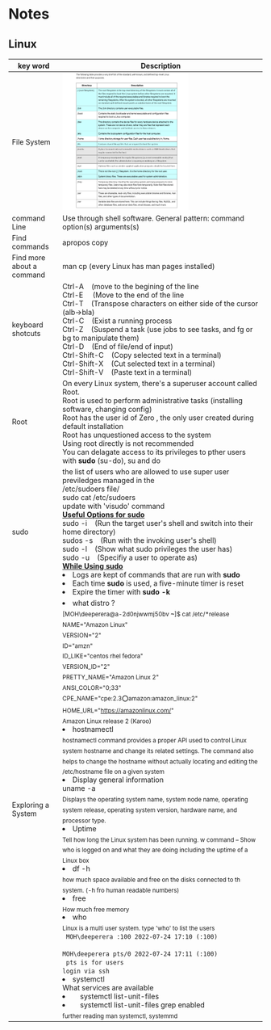 # Notes

## Linux

 | key word    | Description |
| ----------- | ----------- |
|File System|[<img src="LinuxFileSystem.png" width="250"/>](LinuxFileSystem.png)|
|command Line|Use through shell software. General pattern: command option(s) arguments(s)|
Find commands     |apropos copy      |
| Find more about a command   |  man cp (every Linux has man pages installed)        |
|keyboard shotcuts|Ctrl-A &nbsp; &nbsp;(move to the begining of the line </br> Ctrl-E &nbsp; &nbsp; (Move to the end of the line </br> Ctrl-T &nbsp; &nbsp;(Transpose characters on either side of the cursor (alb->bla) </br> Ctrl-C &nbsp; &nbsp;(Exist a running process </br> Ctrl-Z &nbsp; &nbsp;(Suspend a task (use jobs to see tasks, and fg or bg to manipulate them) </br> Ctrl-D &nbsp; &nbsp;(End of file/end of input) </br> Ctrl-Shift-C &nbsp; &nbsp;(Copy selected text in a terminal) </br> Ctrl-Shift-X &nbsp; &nbsp;(Cut selected text in a terminal) </br> Ctrl-Shift-V &nbsp; &nbsp;(Paste text in a terminal)|
|Root|On every Linux system, there's a superuser account called Root. </br> Root is used to perform administrative tasks (installing software, changing config) </br>Root has the user id of Zero , the only user created during default installation </br> Root has unquestioned access to the system <br> Using root directly is not recommended </br> You can delagate access to its privileges to pther users with <b>sudo</b> (su-do), su and do|
|sudo| the list of users who are allowed to use super user previledges managed in the </br> /etc/sudoers file/ </br> sudo cat /etc/sudoers </br> update with 'visudo' command </br> <b><u>Useful Options for sudo</u></b> </br> sudo -i &nbsp; &nbsp;(Run the target user's shell and switch into their home directory) </br> sudos -s &nbsp; &nbsp;(Run with the invoking user's shell) <br> sudo -l &nbsp; &nbsp;(Show what sudo privileges the user has) </br> sudo -u &nbsp; &nbsp;(Specifiy a user to operate as) </br> <b><u>While Using sudo</u></b> </br> <li> Logs are kept of commands that are run with <b> sudo </b> </br> <li> Each time <b>sudo</b> is used, a five-minute timer is reset <li>Expire the timer with <b>sudo -k</b>|
|Exploring a System| <li> what distro ? </br> <sub>[MOH\deeperera@a-2d0njwwmj50bv ~]$ cat /etc/*release </br>NAME="Amazon Linux" <br>VERSION="2" <br>ID="amzn" <br>ID_LIKE="centos rhel fedora" <br>VERSION_ID="2" <br>PRETTY_NAME="Amazon Linux 2" <br>ANSI_COLOR="0;33" <br>CPE_NAME="cpe:2.3:o:amazon:amazon_linux:2" <br>HOME_URL="https://amazonlinux.com/" <br>Amazon Linux release 2 (Karoo)</sub> </br> <li> hostnamectl </br><sub> hostnamectl command provides a proper API used to control Linux system hostname and change its related settings. The command also helps to change the hostname without actually locating and editing the /etc/hostname file on a given system </sub> </br> <li> Display general information</br>uname -a <br><sub> Displays the operating system name, system node name, operating system release, operating system version, hardware name, and processor type. </sub></br> <li> Uptime </br> <sub>Tell how long the Linux system has been running. w command – Show who is logged on and what they are doing including the uptime of a Linux box </sub> </br> <li> df -h </br><sub> how much space available and free on the disks connected to th system. (-h fro human readable numbers) </sub> </br> <li> free </br><sub>How much free memory</sub> </br> <li> who </br> <sub> Linux is a multi user system. type 'who' to list the users</sub>  </br><code> MOH\deeperera :100         2022-07-24 17:10 (:100) </br>MOH\deeperera pts/0        2022-07-24 17:11 (:100) </br> pts is for users login via ssh</code> <li> systemctl </br> What services are available</sub> <li> &nbsp; &nbsp; systemctl list-unit-files <li>&nbsp; &nbsp; systemctl list-unit-files grep enabled </br> <sub>further reading man systemctl, systemmd | 

